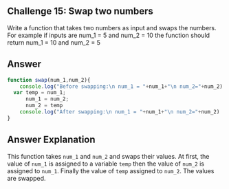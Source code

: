 ## Challenge 15: Swap two numbers
Write a function that takes two numbers as input and swaps the numbers. For example if inputs are num_1 = 5 and num_2 = 10 the function should return num_1 = 10 and num_2 = 5

## Answer

```javascript
function swap(num_1,num_2){
    console.log("Before swapping:\n num_1 = "+num_1+"\n num_2="+num_2)
  var temp = num_1;
      num_1 = num_2;
      num_2 = temp
    console.log("After swapping:\n num_1 = "+num_1+"\n num_2="+num_2)
}
```

## Answer Explanation 

This function takes `num_1` and `num_2` and swaps their values. At first, the value of `num_1` is assigned to a variable `temp` then the value of `num_2` is assigned to `num_1`. Finally the value of `temp` assigned to `num_2`. The values are swapped.



